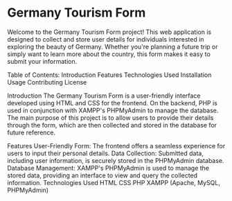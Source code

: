 # Germany Tourism Form
Welcome to the Germany Tourism Form project! This web application is designed to collect and store user details for individuals interested in exploring the beauty of Germany. Whether you're planning a future trip or simply want to learn more about the country, this form makes it easy to submit your information.

Table of Contents:
Introduction
Features
Technologies Used
Installation
Usage
Contributing
License


Introduction
The Germany Tourism Form is a user-friendly interface developed using HTML and CSS for the frontend. On the backend, PHP is used in conjunction with XAMPP's PHPMyAdmin to manage the database. The main purpose of this project is to allow users to provide their details through the form, which are then collected and stored in the database for future reference.

Features
User-Friendly Form: The frontend offers a seamless experience for users to input their personal details.
Data Collection: Submitted data, including user information, is securely stored in the PHPMyAdmin database.
Database Management: XAMPP's PHPMyAdmin is used to manage the stored data, providing an interface to view and query the collected information.
Technologies Used
HTML
CSS
PHP
XAMPP (Apache, MySQL, PHPMyAdmin)
